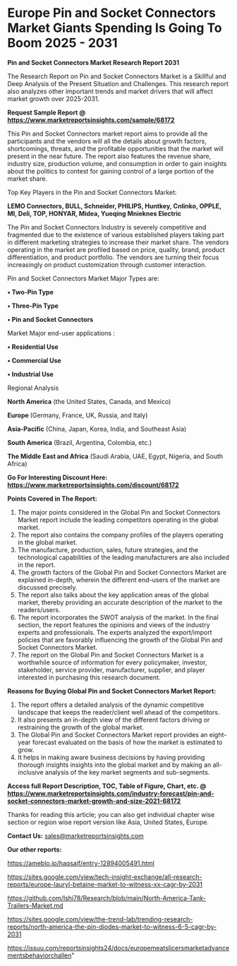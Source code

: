 # Europe Pin and Socket Connectors Market Giants Spending Is Going To Boom 2025 - 2031

<strong>Pin and Socket Connectors Market Research Report 2031</strong>

The Research Report on Pin and Socket Connectors Market is a Skillful and Deep Analysis of the Present Situation and Challenges. This research report also analyzes other important trends and market drivers that will affect market growth over 2025-2031.

<strong>Request Sample Report @ <a href=https://www.marketreportsinsights.com/sample/68172>https://www.marketreportsinsights.com/sample/68172</a></strong>

This Pin and Socket Connectors market report aims to provide all the participants and the vendors will all the details about growth factors, shortcomings, threats, and the profitable opportunities that the market will present in the near future. The report also features the revenue share, industry size, production volume, and consumption in order to gain insights about the politics to contest for gaining control of a large portion of the market share.

Top Key Players in the Pin and Socket Connectors Market:

<strong>LEMO Connectors, BULL, Schneider, PHILIPS, Huntkey, Cnlinko, OPPLE, MI, Deli, TOP, HONYAR, Midea, Yueqing Mnieknes Electric</strong>

The Pin and Socket Connectors Industry is severely competitive and fragmented due to the existence of various established players taking part in different marketing strategies to increase their market share. The vendors operating in the market are profiled based on price, quality, brand, product differentiation, and product portfolio. The vendors are turning their focus increasingly on product customization through customer interaction.

Pin and Socket Connectors Market Major Types are:

<strong>• Two-Pin Type

• Three-Pin Type

• Pin and Socket Connectors</strong>

Market Major end-user applications :

<strong>• Residential Use

• Commercial Use

• Industrial Use</strong>

Regional Analysis

</u><strong><b>North America</b></strong> (the United States, Canada, and Mexico)

<strong><b>Europe </b></strong>(Germany, France, UK, Russia, and Italy)

<strong><b>Asia-Pacific</b></strong> (China, Japan, Korea, India, and Southeast Asia)

<strong><b>South America</b></strong> (Brazil, Argentina, Colombia, etc.)

<strong><b>The Middle East and Africa</b></strong> (Saudi Arabia, UAE, Egypt, Nigeria, and South Africa)

<strong>Go For Interesting Discount Here: <a href=https://www.marketreportsinsights.com/discount/68172>https://www.marketreportsinsights.com/discount/68172</a></strong>

<strong>Points Covered in The Report:</strong>
<ol>
  <li>The major points considered in the Global Pin and Socket Connectors Market report include the leading competitors operating in the global market.</li>
  <li>The report also contains the company profiles of the players operating in the global market.</li>
  <li>The manufacture, production, sales, future strategies, and the technological capabilities of the leading manufacturers are also included in the report.</li>
  <li>The growth factors of the Global Pin and Socket Connectors Market are explained in-depth, wherein the different end-users of the market are discussed precisely.</li>
  <li>The report also talks about the key application areas of the global market, thereby providing an accurate description of the market to the readers/users.</li>
  <li>The report incorporates the SWOT analysis of the market. In the final section, the report features the opinions and views of the industry experts and professionals. The experts analyzed the export/import policies that are favorably influencing the growth of the Global Pin and Socket Connectors Market.</li>
  <li>The report on the Global Pin and Socket Connectors Market is a worthwhile source of information for every policymaker, investor, stakeholder, service provider, manufacturer, supplier, and player interested in purchasing this research document.</li>
</ol>
<strong>Reasons for Buying Global Pin and Socket Connectors Market Report:</strong>

<ol>
  <li>The report offers a detailed analysis of the dynamic competitive landscape that keeps the reader/client well ahead of the competitors.</li>
  <li>It also presents an in-depth view of the different factors driving or restraining the growth of the global market.</li>
  <li>The Global Pin and Socket Connectors Market report provides an eight-year forecast evaluated on the basis of how the market is estimated to grow.</li>
  <li>It helps in making aware business decisions by having providing thorough insights insights into the global market and by making an all-inclusive analysis of the key market segments and sub-segments.</li>
</ol>
<strong>Access full Report Description, TOC, Table of Figure, Chart, etc. @ <a href=https://www.marketreportsinsights.com/industry-forecast/pin-and-socket-connectors-market-growth-and-size-2021-68172>https://www.marketreportsinsights.com/industry-forecast/pin-and-socket-connectors-market-growth-and-size-2021-68172</a></strong>


Thanks for reading this article; you can also get individual chapter wise section or region wise report version like Asia, United States, Europe.

<strong>Contact Us:</strong>
sales@marketreportsinsights.com

<strong>Our other reports:</strong>

<a href=https://ameblo.jp/haqsaif/entry-12894005491.html>https://ameblo.jp/haqsaif/entry-12894005491.html</a>

<a href=https://sites.google.com/view/tech-insight-exchange/all-research-reports/europe-lauryl-betaine-market-to-witness-xx-cagr-by-2031>https://sites.google.com/view/tech-insight-exchange/all-research-reports/europe-lauryl-betaine-market-to-witness-xx-cagr-by-2031</a>

<a href=https://github.com/Ishi78/Research/blob/main/North-America-Tank-Trailers-Market.md>https://github.com/Ishi78/Research/blob/main/North-America-Tank-Trailers-Market.md</a>

<a href=https://sites.google.com/view/the-trend-lab/trending-research-reports/north-america-the-pin-diodes-market-to-witness-6-5-cagr-by-2031>https://sites.google.com/view/the-trend-lab/trending-research-reports/north-america-the-pin-diodes-market-to-witness-6-5-cagr-by-2031</a>

<a href=https://issuu.com/reportsinsights24/docs/europemeatslicersmarketadvancementsbehaviorchallen>https://issuu.com/reportsinsights24/docs/europemeatslicersmarketadvancementsbehaviorchallen</a>"
